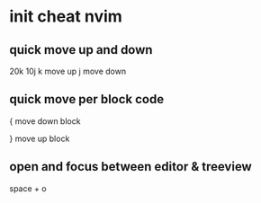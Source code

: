 # init cheat nvim
## quick move up and down
20k
10j
k move up
j move down

## quick move per block code
{ 
move down block

}
move up block

## open and focus between editor & treeview
space + o

